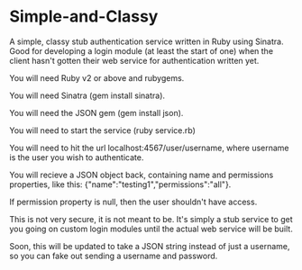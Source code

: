 Simple-and-Classy
=================

A simple, classy stub authentication service written in Ruby using Sinatra. Good for developing a login module (at least the start of one) when the client hasn't gotten their web service for authentication written yet.

You will need Ruby v2 or above and rubygems. 

You will need Sinatra (gem install sinatra).

You will need the JSON gem (gem install json).

You will need to start the service (ruby service.rb)

You will need to hit the url localhost:4567/user/username, where username is the user you wish to authenticate. 

You will recieve a JSON object back, containing name and permissions properties, like this: {"name":"testing1","permissions":"all"}. 

If permission property is null, then the user shouldn't have access. 

This is not very secure, it is not meant to be. It's simply a stub service to get you going on custom login modules until the actual web service will be built. 

Soon, this will be updated to take a JSON string instead of just a username, so you can fake out sending a username and password. 
